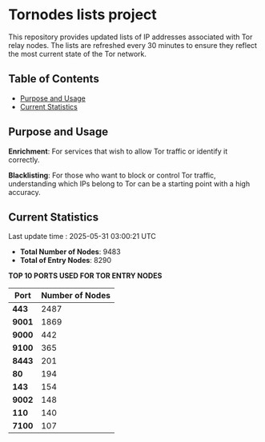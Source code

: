 # Tornodes lists project

This repository provides updated lists of IP addresses associated with Tor relay nodes. The lists are refreshed every 30 minutes to ensure they reflect the most current state of the Tor network.

## Table of Contents

- [Purpose and Usage](#purpose-and-usage)
- [Current Statistics](#current-statistics)


## Purpose and Usage

**Enrichment**: For services that wish to allow Tor traffic or identify it correctly.

**Blacklisting**: For those who want to block or control Tor traffic, understanding which IPs belong to Tor can be a starting point with a high accuracy.

## Current Statistics

Last update time : 2025-05-31 03:00:21 UTC

- **Total Number of Nodes**: 9483
- **Total of Entry Nodes**: 8290

**TOP 10 PORTS USED FOR TOR ENTRY NODES**

| **Port** | **Number of Nodes** |
|------|-----------------|
| **443**   | 2487  |
| **9001**   | 1869  |
| **9000**   | 442  |
| **9100**   | 365  |
| **8443**   | 201  |
| **80**   | 194  |
| **143**   | 154  |
| **9002**   | 148  |
| **110**   | 140  |
| **7100**   | 107  |

